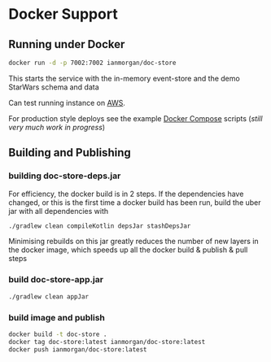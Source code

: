 # Docker Support 

## Running under Docker 

```bash
docker run -d -p 7002:7002 ianmorgan/doc-store
```

This starts the service with the in-memory event-store and the demo StarWars schema and data 
 
Can test running instance on [AWS](http://34.246.171.255:7002/docs/Human/1000).

For production style deploys see the example [Docker Compose](https://github.com/ianmorgan/docker-stacks) scripts (_still 
very much work in progress_)

## Building and Publishing 

### building doc-store-deps.jar

For efficiency, the docker build is in 2 steps. If the dependencies have changed, 
or this is the first time a docker build has been run, build the uber jar with all dependencies with 

```bash
./gradlew clean compileKotlin depsJar stashDepsJar
```

Minimising rebuilds on this jar greatly reduces the number of new layers in the docker image, which speeds up all 
the docker build & publish & pull steps

### build doc-store-app.jar

```bash
./gradlew clean appJar 
```

### build image and publish 

```bash
docker build -t doc-store .
docker tag doc-store:latest ianmorgan/doc-store:latest
docker push ianmorgan/doc-store:latest
```




